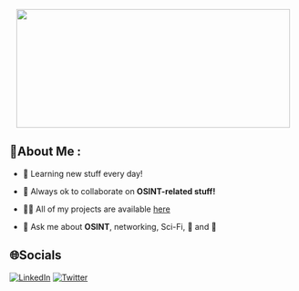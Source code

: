 <p align="center"><img width="480" height="208" src="https://c.tenor.com/DSG9ZID25nsAAAAC/hello-there-general-kenobi.gif"></p>

## 💫About Me :

- 🌱 Learning new stuff every day!

- 👯 Always ok to collaborate on **OSINT-related stuff!**

- 👨‍💻 All of my projects are available [here](https://github.com/K2SOsint?tab=repositories)

- 💬 Ask me about **OSINT**, networking, Sci-Fi, :pizza: and :beers: 

## 🌐Socials
[![LinkedIn](https://img.shields.io/badge/LinkedIn-%230077B5.svg?logo=linkedin&logoColor=white)](https://linkedin.com/in/henribeek) [![Twitter](https://img.shields.io/badge/Twitter-%231DA1F2.svg?logo=Twitter&logoColor=white)](https://x.com/k_2sosint) 

